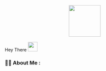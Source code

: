 <div id="header" align="center">
  <img src="https://media.giphy.com/media/M9gbBd9nbDrOTu1Mqx/giphy.gif" width="100"/>
</div>
<div id="badges">
  <img src="https://komarev.com/ghpvc/?username=Zzzarix&style=flat-square&color=blue" alt=""/>
  <img src="https://img.shields.io/endpoint?url=https://discordapp.com/users/614387411237208074&style#7289dc" alt=""/>
</div>
Hey There <img src="https://media.giphy.com/media/hvRJCLFzcasrR4ia7z/giphy.gif" width="30px"/>

### :man_technologist: About Me :
